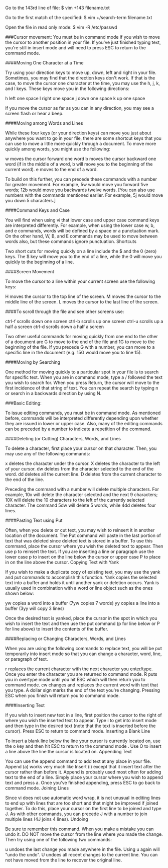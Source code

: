 Go to the 143rd line of file:
$ vim +143 filename.txt

Go to the first match of the specified:
$ vim +/search-term filename.txt

Open the file in read only mode:
$ vim -R /etc/passwd

###Cursor movement:
You must be in command mode if you wish to move the cursor to another position in your file. If you've just finished typing text, you're still in insert mode and will need to press ESC to return to the command mode.

####Moving One Character at a Time

Try using your direction keys to move up, down, left and right in your file. Sometimes, you may find that the direction keys don't work. If that is the case, to move the cursor one character at the time, you may use the h, j, k, and l keys. These keys move you in the following directions:

h	left one space		l	right one space
j	down one space		k	up one space

If you move the cursor as far as you can in any direction, you may see a screen flash or hear a beep.

####Moving among Words and Lines

While these four keys (or your direction keys) can move you just about anywhere you want to go in your file, there are some shortcut keys that you can use to move a little more quickly through a document. To move more quickly among words, you might use the following:

w	moves the cursor forward one word 
b	moves the cursor backward one word (if in the middle of a 
 	word, b will move you to the beginning of the current word).
e	moves to the end of a word.

To build on this further, you can precede these commands with a number for greater movement. For example, 5w would move you forward five words; 12b would move you backwards twelve words. [You can also use numbers with the commands mentioned earlier. For example, 5j would move you down 5 characters.]

####Command Keys and Case

You will find when using vi that lower case and upper case command keys are interpreted differently. For example, when using the lower case w, b, and e commands, words will be defined by a space or a punctuation mark. On the other hand, W, B, and E commands may be used to move between words also, but these commands ignore punctuation.
Shortcuts

Two short cuts for moving quickly on a line include the $ and the 0 (zero) keys. The $ key will move you to the end of a line, while the 0 will move you quickly to the beginning of a line.

####Screen Movement

To move the cursor to a line within your current screen use the following keys:

H	moves the cursor to the top line of the screen.
M	moves the cursor to the middle line of the screen.
L	moves the cursor to the last line of the screen.

####To scroll through the file and see other screens use:

ctrl-f	scrolls down one screen
ctrl-b	scrolls up one screen
ctrl-u	scrolls up a half a screen
ctrl-d	scrolls down a half a screen

Two other useful commands for moving quickly from one end to the other of a document are G to move to the end of the file and 1G to move to the beginning of the file. If you precede G with a number, you can move to a specific line in the document (e.g. 15G would move you to line 15).

####Moving by Searching

One method for moving quickly to a particular spot in your file is to search for specific text. When you are in command mode, type a / followed the text you wish to search for. When you press Return, the cursor will move to the first incidence of that string of text. You can repeat the search by typing n or search in a backwards direction by using N.

###Basic Editing:

To issue editing commands, you must be in command mode. As mentioned before, commands will be interpreted differently depending upon whether they are issued in lower or upper case. Also, many of the editing commands can be preceded by a number to indicate a repetition of the command.

####Deleting (or Cutting) Characters, Words, and Lines

To delete a character, first place your cursor on that character. Then, you may use any of the following commands:

x	deletes the character under the cursor.
X	deletes the character to the left of your cursor.
dw	deletes from the character selected to the end of the word.
dd	deletes all the current line.
D	deletes from the current character to the end of the line.

Preceding the command with a number will delete multiple characters. For example, 10x will delete the character selected and the next 9 characters; 10X will delete the 10 characters to the left of the currently selected character. The command 5dw will delete 5 words, while 4dd deletes four lines.

####Pasting Text using Put

Often, when you delete or cut text, you may wish to reinsert it in another location of the document. The Put command will paste in the last portion of text that was deleted since deleted text is stored in a buffer. To use this command, place the cursor where you wish the deleted text to appear. Then use p to reinsert the text. If you are inserting a line or paragraph use the lower case p to insert on the line below the cursor or upper case P to place in on the line above the cursor.
Copying Text with Yank

If you wish to make a duplicate copy of existing text, you may use the yank and put commands to accomplish this function. Yank copies the selected text into a buffer and holds it until another yank or deletion occurs. Yank is usually used in combination with a word or line object such as the ones shown below:

yw	copies a word into a buffer (7yw copies 7 words)
yy	copies a line into a buffer (3yy will copy 3 lines)

Once the desired text is yanked, place the cursor in the spot in which you wish to insert the text and then use the put command (p for line below or P for line above) to insert the contents of the buffer.

####Replacing or Changing Characters, Words, and Lines

When you are using the following commands to replace text, you will be put temporarily into insert mode so that you can change a character, word, line, or paragraph of text.

r	replaces the current character with the next character you enter/type.
   	Once you enter the character you are returned to command mode.
R	puts you in overtype mode until you hit ESC which will then return
   	you to command mode.
cw	changes and replaces the current word with text that you type.  A dollar
   	sign marks the end of the text you're changing.  Pressing ESC when you
   	finish will return you to command mode.

####Inserting Text

If you wish to insert new text in a line, first position the cursor to the right of where you wish the inserted text to appear. Type i to get into insert mode and then type in the desired text (note that the text is inserted before the cursor). Press ESC to return to command mode.
Inserting a Blank Line

To insert a blank line below the line your cursor is currently located on, use the o key and then hit ESC to return to the command mode . Use O to insert a line above the line the cursor is located on.
Appending Text

You can use the append command to add text at any place in your file. Append (a) works very much like Insert (i) except that it insert text after the cursor rather than before it. Append is probably used most often for adding text to the end of a line. Simply place your cursor where you wish to append text and press a. Once you've finished appending, press ESC to go back to command mode.
Joining Lines

Since vi does not use automatic word wrap, it is not unusual in editing lines to end up with lines that are too short and that might be improved if joined together. To do this, place your cursor on the first line to be joined and type J. As with other commands, you can precede J with a number to join multiple lines (4J joins 4 lines).
Undoing

Be sure to remember this command. When you make a mistake you can undo it. DO NOT move the cursor from the line where you made the change. Then try using one of the following two commands:

u	undoes the last change you made anywhere in the file.  Using u again 
   	will "undo the undo".
U	undoes all recent changes to the current line.  You can not have moved
	from the line to recover the original line.

